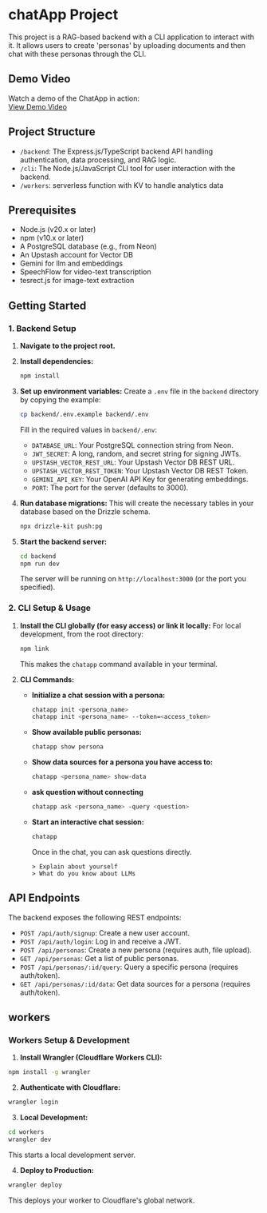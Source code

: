 # chatApp Project

This project is a RAG-based backend with a CLI application to interact with it. It allows users to create 'personas' by uploading documents and then chat with these personas through the CLI.

## Demo Video

Watch a demo of the ChatApp in action:  
[View Demo Video](https://drive.google.com/file/d/1iZ3ni2yg0JMDZ5G9jjyLCt97_SEU6A57/view)

## Project Structure

- `/backend`: The Express.js/TypeScript backend API handling authentication, data processing, and RAG logic.
- `/cli`: The Node.js/JavaScript CLI tool for user interaction with the backend.
- `/workers`: serverless function with KV to handle analytics data

## Prerequisites

- Node.js (v20.x or later)
- npm (v10.x or later)
- A PostgreSQL database (e.g., from Neon)
- An Upstash account for Vector DB
- Gemini for llm and embeddings
- SpeechFlow for video-text transcription
- tesrect.js for image-text extraction

## Getting Started

### 1. Backend Setup

1.  **Navigate to the project root.**

2.  **Install dependencies:**
    ```bash
    npm install
    ```

3.  **Set up environment variables:**
    Create a `.env` file in the `backend` directory by copying the example:
    ```bash
    cp backend/.env.example backend/.env
    ```
    Fill in the required values in `backend/.env`:
    - `DATABASE_URL`: Your PostgreSQL connection string from Neon.
    - `JWT_SECRET`: A long, random, and secret string for signing JWTs.
    - `UPSTASH_VECTOR_REST_URL`: Your Upstash Vector DB REST URL.
    - `UPSTASH_VECTOR_REST_TOKEN`: Your Upstash Vector DB REST Token.
    - `GEMINI_API_KEY`: Your OpenAI API Key for generating embeddings.
    - `PORT`: The port for the server (defaults to 3000).

4.  **Run database migrations:**
    This will create the necessary tables in your database based on the Drizzle schema.
    ```bash
    npx drizzle-kit push:pg
    ```

5.  **Start the backend server:**
    ```bash
    cd backend
    npm run dev
    ```
    The server will be running on `http://localhost:3000` (or the port you specified).

### 2. CLI Setup & Usage

1.  **Install the CLI globally (for easy access) or link it locally:**
    For local development, from the root directory:
    ```bash
    npm link
    ```
    This makes the `chatapp` command available in your terminal.

2.  **CLI Commands:**

    - **Initialize a chat session with a persona:**
      ```bash
      chatapp init <persona_name>
      chatapp init <persona_name> --token=<access_token>
      ```

    - **Show available public personas:**
      ```bash
      chatapp show persona
      ```

    - **Show data sources for a persona you have access to:**
      ```bash
      chatapp <persona_name> show-data
      ```
      
    - **ask question without connecting**
      ```bash
      chatapp ask <persona_name> -query <question>
      ```

    - **Start an interactive chat session:**
      ```bash
      chatapp
      ```
      Once in the chat, you can ask questions directly.
      ```
      > Explain about yourself
      > What do you know about LLMs
      ```

## API Endpoints

The backend exposes the following REST endpoints:

- `POST /api/auth/signup`: Create a new user account.
- `POST /api/auth/login`: Log in and receive a JWT.
- `POST /api/personas`: Create a new persona (requires auth, file upload).
- `GET /api/personas`: Get a list of public personas.
- `POST /api/personas/:id/query`: Query a specific persona (requires auth/token).
- `GET /api/personas/:id/data`: Get data sources for a persona (requires auth/token).


## workers
### Workers Setup & Development

1. **Install Wrangler (Cloudflare Workers CLI):**
  ```bash
  npm install -g wrangler
  ```

2. **Authenticate with Cloudflare:**
  ```bash
  wrangler login
  ```

3. **Local Development:**
  ```bash
  cd workers
  wrangler dev
  ```
  This starts a local development server.

4. **Deploy to Production:**
  ```bash
  wrangler deploy
  ```

This deploys your worker to Cloudflare's global network.
